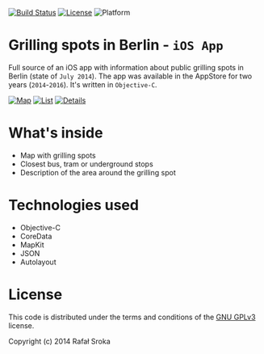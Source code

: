 
[![Build Status](https://travis-ci.org/r3econ/BBQ-iOS.svg?branch=master)](https://travis-ci.org/r3econ/BBQ-iOS)
[![License](https://img.shields.io/badge/license-GNU%20GPLv3-brightgreen.svg)](https://img.shields.io/badge/license-GNU%20GPLv3-brightgreen.svg)
![Platform](https://img.shields.io/badge/platform-ios-lightgrey.svg)

# Grilling spots in Berlin - `iOS App`
Full source of an iOS app with information about public grilling spots in Berlin (state of `July 2014`). The app was available in the AppStore for two years (`2014`-`2016`). It's written in `Objective-C`.

[![Map](https://i.imgur.com/FQpHxXxm.png)](https://i.imgur.com/FQpHxXxm.png)
[![List](https://i.imgur.com/6CoCAcHm.png)](https://i.imgur.com/6CoCAcHm.png)
[![Details](https://i.imgur.com/6CoCAcHm.png)](https://i.imgur.com/dIZhwTlm.png)

# What's inside
- Map with grilling spots
- Closest bus, tram or underground stops
- Description of the area around the grilling spot

# Technologies used
- Objective-C
- CoreData
- MapKit
- JSON
- Autolayout

# License
This code is distributed under the terms and conditions of the [GNU GPLv3](https://choosealicense.com/licenses/gpl-3.0/) license.

Copyright (c) 2014 Rafał Sroka